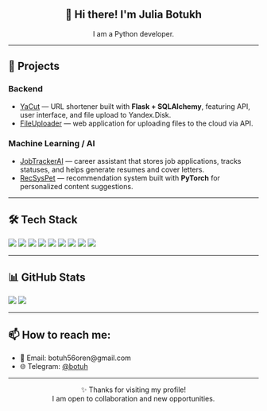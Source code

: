 
<h2 align="center">👋 Hi there! I'm Julia Botukh</h2>

<p align="center">
I am a Python developer.<br>
</p>

<hr>

<h2>🚀 Projects</h2>

<h3>Backend</h3>
<ul>
  <li>
    <a href="https://github.com/username/yacut">YaCut</a> — URL shortener built with <b>Flask + SQLAlchemy</b>, featuring API, user interface, and file upload to Yandex.Disk.
  </li>
  <li>
    <a href="https://github.com/username/file-uploader">FileUploader</a> — web application for uploading files to the cloud via API.
  </li>
</ul>

<h3>Machine Learning / AI</h3>
<ul>
  <li>
    <a href="https://github.com/Botukh//job-tracker-ai">JobTrackerAI</a> — career assistant that stores job applications, tracks statuses, and helps generate resumes and cover letters.
  </li>
  <li>
    <a href="https://github.com/Botukh//recsys-pet">RecSysPet</a> — recommendation system built with <b>PyTorch</b> for personalized content suggestions.
  </li>
</ul>

<hr>

<h2>🛠️ Tech Stack</h2>

<p>
  <img src="https://img.shields.io/badge/Python-3776AB?style=for-the-badge&logo=python&logoColor=white" />
  <img src="https://img.shields.io/badge/Flask-000000?style=for-the-badge&logo=flask&logoColor=white" />
  <img src="https://img.shields.io/badge/Django-092E20?style=for-the-badge&logo=django&logoColor=white" />
  <img src="https://img.shields.io/badge/SQLAlchemy-CA4245?style=for-the-badge&logo=python&logoColor=white" />
  <img src="https://img.shields.io/badge/PostgreSQL-316192?style=for-the-badge&logo=postgresql&logoColor=white" />
  <img src="https://img.shields.io/badge/SQLite-003B57?style=for-the-badge&logo=sqlite&logoColor=white" />
  <img src="https://img.shields.io/badge/PyTorch-EE4C2C?style=for-the-badge&logo=pytorch&logoColor=white" />
  <img src="https://img.shields.io/badge/HuggingFace-FFD21E?style=for-the-badge&logo=huggingface&logoColor=black" />
  <img src="https://img.shields.io/badge/Docker-2496ED?style=for-the-badge&logo=docker&logoColor=white" />
</p>

<hr>

<h2>📊 GitHub Stats</h2>

<p>
  <img src="https://github-readme-stats.vercel.app/api?username=Botukh&show_icons=true&theme=tokyonight" />
  <img src="https://github-readme-stats.vercel.app/api/top-langs/?username=Botukh&layout=compact&theme=tokyonight" />
</p>

<hr>

<h2>📫 How to reach me:</h2>
<ul>
  <li>📧 Email: botuh56oren@gmail.com</li>
  <li>🌐 Telegram: <a href="https://t.me/botuh">@botuh</a></li>
</ul>

<hr>

<p align="center">✨ Thanks for visiting my profile!<br>
I am open to collaboration and new opportunities.</p>
